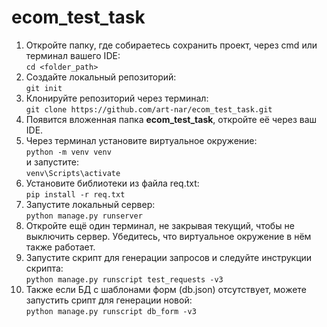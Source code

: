 # ecom_test_task

1. Откройте папку, где собираетесь сохранить проект, через cmd или терминал вашего IDE:<br>
   ```cd <folder_path>```
2. Создайте локальный репозиторий:<br>
   ```git init```
3. Клонируйте репозиторий через терминал:<br>
   ```git clone https://github.com/art-nar/ecom_test_task.git```
4. Появится вложенная папка **ecom_test_task**, откройте её через ваш IDE.
5. Через терминал установите виртуальное окружение:<br>
  ```python -m venv venv```<br>
и запустите:<br>
  ```venv\Scripts\activate```<br>
6. Установите библиотеки из файла req.txt:<br>
  ```pip install -r req.txt```
7. Запустите локальный сервер:<br>
  ```python manage.py runserver```
8. Откройте ещё один терминал, не закрывая текущий, чтобы не выключить сервер. Убедитесь, что виртуальное окружение в нём также работает.
9. Запустите скрипт для генерации запросов и следуйте инструкции скрипта:<br>
  ```python manage.py runscript test_requests -v3```
10. Также если БД с шаблонами форм (db.json) отсутствует, можете запустить срипт для генерации новой:<br>
    ```python manage.py runscript db_form -v3```
   
